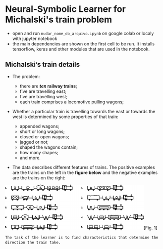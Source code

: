 # Neural-Symbolic Learner for Michalski's train problem

* open and run `mudar_nome_do_arquivo.ipynb` on google colab or localy with jupyter notebook
* the main dependencies are shown on the first cell to be run. It installs tensorflow, keras and other modules that are used in the notebook.

## Michalski’s train details

* The problem: 
  * there are **_ten_ railway trains**;
  * five are travelling east;
  * five are travelling west;
  * each train comprises a locomotive pulling wagons;
* Whether a particular train is travelling towards the east or towards the west is determined by some properties of that train:
  * appended wagons;
  * short or long wagons;
  * closed or open wagons;
  * jagged or not;
  * shaped the wagons contain;
  * how many shapes;
  * and more.

* The data describes different features of trains. The positive examples are the trains on the left in the **figure below** and the negative examples are the trains on the right:

![Fig. 1](./trains.png)[Fig. 1]

    The task of the learner is to find characteristics that determine the direction the train take.